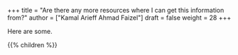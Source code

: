 +++
title = "Are there any more resources where I can get this information from?"
author = ["Kamal Arieff Ahmad Faizel"]
draft = false
weight = 28
+++

Here are some.

{{% children %}}
